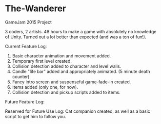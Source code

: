 # The-Wanderer
GameJam 2015 Project

3 coders, 2 artists.
48 hours to make a game with absolutely no knowledge of Unity. Turned out a lot better than expected (and was a ton of fun!).

Current Feature Log:
<ol>
  <li>Basic character animation and movement added.
  <li>Temporary first level created.
  <li>Collision detection added to character and level walls.
  <li>Candle "life bar" added and appropriately animated. (5 minute death counter)
  <li>Fancy intro screen and suspenseful game-fade-in created.
  <li>Items added (only one, for now).
  <li>Collision detection and pickup scripts added to items.
</ol>

Future Feature Log:


Reserved for Future Use Log:
Cat companion created, as well as a basic script to get him to follow you.
